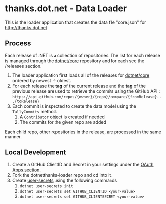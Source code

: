 # thanks.dot.net - Data Loader

This is the loader application that creates the data file "core.json" for http://thanks.dot.net

## Process

Each release of .NET is a collection of repositories. The list for each release is managed through the [dotnet/core](https://github.com/core) repository and for each see the [/releases](https://github.com/core/releses) section.

1. The loader application first loads all of the releases for [dotnet/core](https://github.com/core/releases) ordered by newest -> oldest.
1. For each release the **tag** of the current release and the **tag** of the previous release are used to retrieve the commits using the GitHub API : `https://api.github.com/repos/{owner}/{repo}/compare/{fromRelease}...{toRelease}`
1. Each commit is inspected to create the data model using the `TallyCommits` method.
    1. A `Contributor` object is created if needed
    1. The commits for the given repo are added

Each child repo, other repositories in the release, are processed in the same manner.

## Local Development

1. Create a GitHub ClientID and Secret in your settings under the [OAuth Apps section](https://github.com/settings/developers).
1. Fork the dotnetthanks-loader repo and cd into it.
1. Create [user-secrets](https://docs.microsoft.com/aspnet/core/security/app-secrets?WT.mc_id=dotnet-00000-shboyer) using the following commands
    1. `dotnet user-secrets init`
    1. `dotnet user-secrets set GITHUB_CLIENTID <your-value>`
    1. `dotnet user-secrets set GITHUB_CLIENTSECRET <your-value>`
